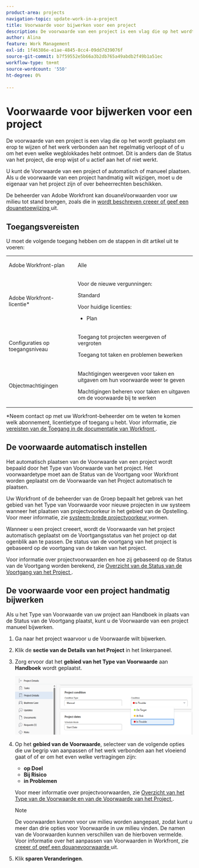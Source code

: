 ```yaml
---
product-area: projects
navigation-topic: update-work-in-a-project
title: Voorwaarde voor bijwerken voor een project
description: De voorwaarde van een project is een vlag die op het wordt geplaatst om erop te wijzen of het werk verbonden aan het regelmatig verloopt of of u om het even welke wegblokkades hebt ontmoet. Dit is anders dan de Status van het project, die erop wijst of u actief aan het of niet werkt.
author: Alina
feature: Work Management
exl-id: 1f46386e-e1ae-4845-8cc4-09dd7d39076f
source-git-commit: b7f59552e5b66a3b2db765a49abdb2f49b1a51ec
workflow-type: tm+mt
source-wordcount: '550'
ht-degree: 0%

---
```


# Voorwaarde voor bijwerken voor een project

De voorwaarde van een project is een vlag die op het wordt geplaatst om erop te wijzen of het werk verbonden aan het regelmatig verloopt of of u om het even welke wegblokkades hebt ontmoet. Dit is anders dan de Status van het project, die erop wijst of u actief aan het of niet werkt.

U kunt de Voorwaarde van een project of automatisch of manueel plaatsen. Als u de voorwaarde van een project handmatig wilt wijzigen, moet u de eigenaar van het project zijn of over beheerrechten beschikken.

De beheerder van Adobe Workfront kan douaneVoorwaarden voor uw milieu tot stand brengen, zoals die in [ wordt beschreven creeer of geef een douanetoewijzing ](../../../administration-and-setup/customize-workfront/create-manage-custom-conditions/create-edit-custom-conditions.md) uit.

## Toegangsvereisten

U moet de volgende toegang hebben om de stappen in dit artikel uit te voeren:

<table style="table-layout:auto"> 
 <col> 
 <col> 
 <tbody> 
  <tr> 
   <td role="rowheader">Adobe Workfront-plan</td> 
   <td><p>Alle</p> </td> 
  </tr> 
  <tr> 
   <td role="rowheader">Adobe Workfront-licentie*</td> 
   <td>

Voor de nieuwe vergunningen:
<p>Standard</p>

Voor huidige licenties:
<ul><li><p>Plan</p>
    </td> 
  </tr> 
  <tr> 
   <td role="rowheader">Configuraties op toegangsniveau</td> 
   <td> <p>Toegang tot projecten weergeven of vergroten</p> <p>Toegang tot taken en problemen bewerken </p> </td> 
  </tr> 
  <tr> 
   <td role="rowheader">Objectmachtigingen</td> 
   <td> <p>Machtigingen weergeven voor taken en uitgaven om hun voorwaarde weer te geven</p>
   <p>Machtigingen beheren voor taken en uitgaven om de voorwaarde bij te werken</p>
     </td> 
  </tr> 
 </tbody> 
</table>

*Neem contact op met uw Workfront-beheerder om te weten te komen welk abonnement, licentietype of toegang u hebt. Voor informatie, zie [ vereisten van de Toegang in de documentatie van Workfront ](/help/quicksilver/administration-and-setup/add-users/access-levels-and-object-permissions/access-level-requirements-in-documentation.md).

## De voorwaarde automatisch instellen

Het automatisch plaatsen van de Voorwaarde van een project wordt bepaald door het Type van Voorwaarde van het project. Het voorwaardetype moet aan de Status van de Voortgang voor Workfront worden geplaatst om de Voorwaarde van het Project automatisch te plaatsen.

Uw Workfront of de beheerder van de Groep bepaalt het gebrek van het gebied van het Type van Voorwaarde voor nieuwe projecten in uw systeem wanneer het plaatsen van projectvoorkeur in het gebied van de Opstelling. Voor meer informatie, zie [ systeem-brede projectvoorkeur ](../../../administration-and-setup/set-up-workfront/configure-system-defaults/set-project-preferences.md) vormen.

Wanneer u een project creeert, wordt de Voorwaarde van het project automatisch geplaatst om de Voortgangsstatus van het project op dat ogenblik aan te passen. De status van de voortgang van het project is gebaseerd op de voortgang van de taken van het project.

Voor informatie over projectvoorwaarden en hoe zij gebaseerd op de Status van de Voortgang worden berekend, zie [ Overzicht van de Status van de Voortgang van het Project ](../../../manage-work/projects/planning-a-project/project-progress-status.md).

## De voorwaarde voor een project handmatig bijwerken

Als u het Type van Voorwaarde van uw project aan Handboek in plaats van de Status van de Voortgang plaatst, kunt u de Voorwaarde van een project manueel bijwerken.

1. Ga naar het project waarvoor u de Voorwaarde wilt bijwerken.
1. Klik de **sectie van de Details van het Project** in het linkerpaneel.

1. Zorg ervoor dat het **gebied van het Type van Voorwaarde** aan **Handboek** wordt geplaatst.

   ![](assets/project-details-overview-select-condition.png)

1. Op het **gebied van de Voorwaarde**, selecteer van de volgende opties die uw begrip van aanpassen of het werk verbonden aan het vloeiend gaat of of er om het even welke vertragingen zijn:

   * **op Doel**
   * **Bij Risico**
   * **in Problemen**

   Voor meer informatie over projectvoorwaarden, zie [ Overzicht van het Type van de Voorwaarde en van de Voorwaarde van het Project ](../../../manage-work/projects/manage-projects/project-condition-and-condition-type.md).

   >[!NOTE]
   >
   >De voorwaarden kunnen voor uw milieu worden aangepast, zodat kunt u meer dan drie opties voor Voorwaarde in uw milieu vinden. De namen van de Voorwaarden kunnen verschillen van de hierboven vermelde. Voor informatie over het aanpassen van Voorwaarden in Workfront, zie [ creeer of geef een douanevoorwaarde ](../../../administration-and-setup/customize-workfront/create-manage-custom-conditions/create-edit-custom-conditions.md) uit.

1. Klik **sparen Veranderingen**.
